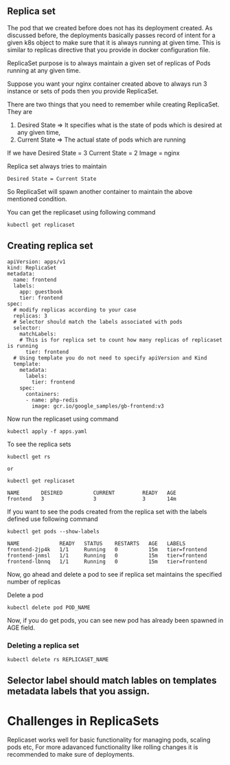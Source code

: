 ## Replica set

The pod that we created before does not has its deployment created. As discussed before, the deployments basically passes record of intent for a given k8s object to make sure that it is always running at given time. This is similar to replicas directive that you provide in docker configuration file.

ReplicaSet purpose is to always maintain a given set of replicas of Pods running at any given time.

Suppose you want your nginx container created above to always run 3 instance or sets of pods then you provide ReplicaSet.

There are two things that you need to remember while creating ReplicaSet. They are
1. Desired State => It specifies what is the state of pods which is desired at any given time,
2. Current State => The actual state of pods which are running

If we have
Desired State = 3
Current State = 2
Image = nginx

Replica set always tries to maintain 
```
Desired State = Current State
```

So ReplicaSet will spawn another container to maintain the above mentioned condition.

You can get the replicaset using following command
```
kubectl get replicaset
```

## Creating replica set
```
apiVersion: apps/v1
kind: ReplicaSet
metadata:
  name: frontend
  labels:
    app: guestbook
    tier: frontend
spec:
  # modify replicas according to your case
  replicas: 3
  # Selector should match the labels associated with pods
  selector:
    matchLabels:
    # This is for replica set to count how many replicas of replicaset is running
      tier: frontend
  # Using template you do not need to specify apiVersion and Kind
  template:
    metadata:
      labels:
        tier: frontend
    spec:
      containers:
      - name: php-redis
        image: gcr.io/google_samples/gb-frontend:v3
```

Now run the replicaset using command
```
kubectl apply -f apps.yaml
```

To see the replica sets
```
kubectl get rs

or 

kubectl get replicaset

NAME       DESIRED          CURRENT         READY   AGE
frontend   3                3               3       14m
```

If you want to see the pods created from the replica set with the labels defined use following command
```
kubectl get pods --show-labels

NAME             READY   STATUS    RESTARTS   AGE   LABELS
frontend-2jp4k   1/1     Running   0          15m   tier=frontend
frontend-jnmsl   1/1     Running   0          15m   tier=frontend
frontend-lbnnq   1/1     Running   0          15m   tier=frontend
```

Now, go ahead and delete a pod to see if replica set maintains the specified number of replicas

Delete a pod
```
kubectl delete pod POD_NAME
```

Now, if you do get pods, you can see new pod has already been spawned in AGE field.


### Deleting a replica set
```
kubectl delete rs REPLICASET_NAME
```

## Selector label should match lables on templates metadata labels that you assign.

# Challenges in ReplicaSets

Replicaset works well for basic functionality for managing pods, scaling pods etc, For more adavanced functionality like rolling changes it is recommended to make sure of deployments.